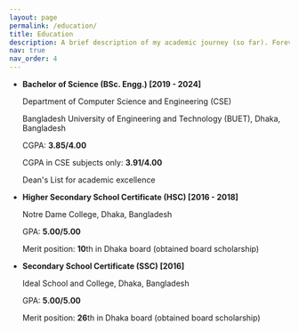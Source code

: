 ```yaml
---
layout: page
permalink: /education/
title: Education
description: A brief description of my academic journey (so far). Forever in debt of all of my teachers.
nav: true
nav_order: 4
---
```


- **Bachelor of Science (BSc. Engg.) \[2019 - 2024\]**

  Department of Computer Science and Engineering (CSE)  

  Bangladesh University of Engineering and Technology (BUET), Dhaka, Bangladesh  

  CGPA: **3.85/4.00**

  CGPA in CSE subjects only: **3.91/4.00**

  Dean's List for academic excellence



- **Higher Secondary School Certificate (HSC) \[2016 - 2018\]**

  Notre Dame College, Dhaka, Bangladesh  

  GPA: **5.00/5.00**

  Merit position: **10**th in Dhaka board (obtained board scholarship)



- **Secondary School Certificate (SSC) \[2016\]**

  Ideal School and College, Dhaka, Bangladesh  

  GPA: **5.00/5.00**

  Merit position: **26**th in Dhaka board (obtained board scholarship)


